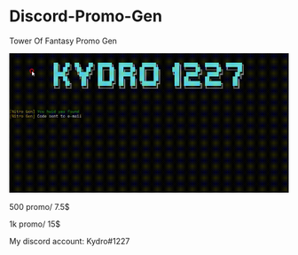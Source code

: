 # Discord-Promo-Gen

Tower Of Fantasy Promo Gen

<link rel="stylesheet" href="google.com"/>
<img src='https://raw.githubusercontent.com/Kydro1227/Discord-Promo-Gen/main/Promo%20Gen.gif'>

500 promo/ 7.5$

1k promo/ 15$

My discord account: Kydro#1227
